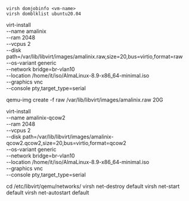     virsh domjobinfo <vm-name>
    virsh domblklist ubuntu20.04


virt-install \
  --name amalinix \
  --ram 2048 \
  --vcpus 2 \
  --disk path=/var/lib/libvirt/images/amalinix.raw,size=20,bus=virtio,format=raw \
  --os-variant generic \
  --network bridge=br-vlan10 \
  --location /home/it/iso/AlmaLinux-8.9-x86_64-minimal.iso \
  --graphics vnc \
  --console pty,target_type=serial

qemu-img create -f raw /var/lib/libvirt/images/amalinix.raw 20G


virt-install \
  --name amalinix-qcow2 \
  --ram 2048 \
  --vcpus 2 \
  --disk path=/var/lib/libvirt/images/amalinix-qcow2.qcow2,size=20,bus=virtio,format=qcow2 \
  --os-variant generic \
  --network bridge=br-vlan10 \
  --location /home/it/iso/AlmaLinux-8.9-x86_64-minimal.iso \
  --graphics vnc \
  --console pty,target_type=serial

cd /etc/libvirt/qemu/networks/
virsh net-destroy default
virsh net-start default
virsh net-autostart default
